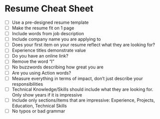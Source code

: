 # Resume Cheat Sheet

- [ ] Use a pre-designed resume template    
- [ ]  Make the resume fit on 1 page   
- [ ]  Include words from job description  
- [ ]  Include company name you are applying to  
- [ ]  Does your first item on your resume reflect what they are looking for?  
- [ ]  Experience titles demonstrate value  
- [ ] Do you have an online link?  
- [ ]  Remove the word “I”  
- [ ]  No buzzwords describing how great you are  
- [ ]  Are you using Action words?  
- [ ]  Measure everything in terms of impact, don’t just describe your responsibilities  
- [ ]  Technical Knowledge/Skills should include what they are looking for. Only show years if it is impressive  
- [ ]  Include only sections/items that are impressive: Experience, Projects, Education, Technical Skills  
- [ ]  No typos or bad grammar  